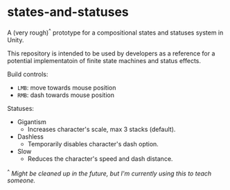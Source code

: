 # states-and-statuses
A (very rough)<sup>^</sup> prototype for a compositional states and statuses system in Unity.

This repository is intended to be used by developers as a reference for a potential implementatoin of finite state machines and status effects.

Build controls:
- `LMB`: move towards mouse position
- `RMB`: dash towards mouse position

Statuses:
- Gigantism
    - Increases character's scale, max 3 stacks (default).
- Dashless
    - Temporarily disables character's dash option.
- Slow
    - Reduces the character's speed and dash distance.

<sup>^</sup> *Might be cleaned up in the future, but I'm currently using this to teach someone.*
